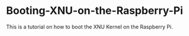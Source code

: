 # Booting-XNU-on-the-Raspberry-Pi
This is a tutorial on how to boot the XNU Kernel on the Raspberry Pi.
